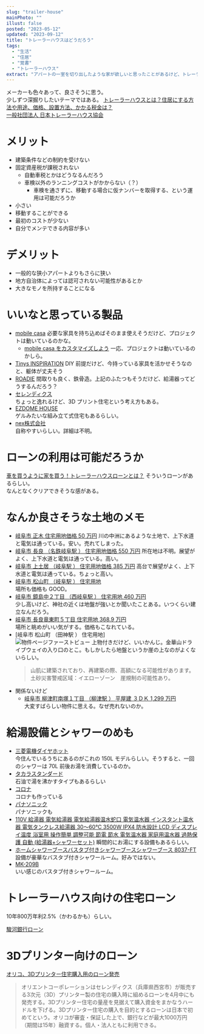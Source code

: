 ```yaml
---
slug: "trailer-house"
mainPhoto: ""
illust: false
posted: "2023-05-12"
updated: "2023-09-12"
title: "トレーラーハウスはどうだろう"
tags:
  - "生活"
  - "住居"
  - "覚書"
  - "トレーラーハウス"
extract: "アパートの一室を切り出したような家が欲しいと思ったことがあるけど、トレーラーハウスはどうなんだろう。"
---
```


メーカーも色々あって、良さそうに思う。  
少しずつ深掘りしたいテーマではある。
[トレーラーハウスとは？住居にする方法や用途、価格、設置方法、かかる税金は？](https://suumo.jp/article/oyakudachi/oyaku/ikkodate/ik_knowhow/trailerhouse/)  
[一般社団法人 日本トレーラーハウス協会 ](http://www.trailerhouse.or.jp/)

# メリット

- 建築条件などの制約を受けない
- 固定資産税が課税されない
  - 自動車税とかはどうなるんだろう
  - 車検以外のランニングコストがかからない（？）
    - 車検を通さずに、移動する場合に仮ナンバーを取得する、という運用は可能だろうか
- 小さい
- 移動することができる
- 最初のコストが少ない
- 自分でメンテできる内容が多い

# デメリット

- 一般的な狭小アパートよりもさらに狭い
- 地方自治体によっては認可されない可能性があるとか
- 大きなモノを所持することになる

# いいなと思っている製品

- [mobile casa](https://yadokari.net/orchestra/mobilecasa/#more-69942)
  必要な家具を持ち込めばそのまま使えそうだけど、プロジェクトは動いているのかな。
  - [mobile casa をカスタマイズしよう](https://sumika.me/smartmade/configurator/floorplans)
    一応、プロジェクトは動いているのかしら。
- [Tinys INSPIRATION](https://yadokari.net/orchestra/)
  DIY 前提だけど、今持っている家具を活かせそうなのと、躯体が丈夫そう
- [ROADIE](https://yadokari.company/products/tiny-trailer/roadie)
  間取りも良く、鉄骨造。上記のふたつもそうだけど、給湯器ってどうするんだろう？
- [セレンディクス](https://serendix.jp/)  
  ちょっと逸れるけど、3D プリント住宅という考え方もある。
- [EZDOME HOUSE](https://ezdome.jp/domani/)  
  ゲルみたいな組み立て式住宅もあるらしい。
- [nex株式会社](https://happy.nex-inc.net/lp-nex.trailerhouse?gclid=EAIaIQobChMIm5SOq6jehAMVhcYWBR2OTAjxEAEYASAAEgIQ2PD_BwE)  
  自称やすいらしい。詳細は不明。

# ローンの利用は可能だろうか

[車を買うように家を買う！トレーラーハウスローンとは？](https://tinyhouse-travelers.com/post-3219/)
そういうローンがあるらしい。  
なんとなくクリアできそうな感がある。

# なんか良さそうな土地のメモ

- [岐阜市 正木 住宅用地価格 50 万円](https://www.athome.co.jp/tochi/6976821495/?DOWN=1&BKLISTID=001LPC&sref=list_simple)
  川の中洲にあるような土地で、上下水道と電気は通っている。安い。売れてしまった。
- [ 岐阜市 長良 （名鉄岐阜駅 ） 住宅用地価格 550 万円](https://www.athome.co.jp/tochi/1033452223/?DOWN=1&BKLISTID=001LPC&sref=list_simple)
  所在地は不明。展望がよく、上下水道と電気は通っている。高い。
- [岐阜市 上土居 （岐阜駅 ） 住宅用地価格 385 万円](https://www.athome.co.jp/tochi/6977582009/?DOWN=1&BKLISTID=001LPC&sref=list_simple)
  高台で展望がよく、上下水道と電気は通っている。ちょっと高い。
- [ 岐阜市 松山町 （岐阜駅 ） 住宅用地](https://www.athome.co.jp/tochi/6980031287/?DOWN=1&BKLISTID=001LPC&sref=list_simple)  
  場所も価格も GOOD。
- [岐阜市 鏡島中２丁目 （西岐阜駅 ） 住宅用地 460 万円](https://www.athome.co.jp/tochi/1003278580/?BKLISTID=022LPC&sref=recommend&rcmdid=104&RECOMMFLG=1)  
  少し高いけど、神社の近くは地盤が強いとか聞いたことある。いつくらい建立なんだろう。
- [岐阜市 長良竜東町５丁目 住宅用地 368.9 万円](https://www.athome.co.jp/tochi/1050329647/?DOWN=1&BKLISTID=001LPC&sref=list_simple)  
  場所と眺めがいい気がする。価格もこなれている。
- [岐阜市 松山町 （田神駅 ） 住宅用地]  
    ![物件ページファーストビュー](../../residence/trailer-house/trailer-house-1.png)
  上物付きだけど、いいかんじ。金華山ドライブウェイの入り口のとこ。もしかしたら地盤というか崖の上なのがよくないらしい。  
  >   山肌に建築されており、再建築の際、高額になる可能性があります。土砂災害警戒区域：イエローゾーン　崖規制の可能性あり。
- 関係ないけど
  - [岐阜市 柳津町南塚１丁目 （柳津駅 ） 平屋建 ３ＤＫ 1,299 万円](https://www.athome.co.jp/kodate/6979255052/?DOWN=1&BKLISTID=001LPC&sref=list_simple)  
    大変すばらしい物件に思える。なぜ売れないのか。

# 給湯設備とシャワーのめも

- [三菱電機ダイヤホット](https://www.mitsubishielectric.co.jp/home/diahot/)  
  今住んでいるうちにあるのがこれの 150L モデルらしい。そうすると、一回のシャワーは 70L 前後お湯を消費しているのか。
- [タカラスタンダード](https://www.takara-standard.co.jp/product/hot_water_supply/oil/)  
  石油で湯を沸かすタイプもあるらしい
- [コロナ](https://www.corona.co.jp/denon/)  
  コロナも作っている
- [パナソニック](https://sumai.panasonic.jp/denon/)  
  パナソニックも
- [110V 給湯器 電気給湯器 電気給湯器温水蛇口 電気温水器 インスタント温水器 電気タンクレス給湯器 30〜60℃ 3500W IPX4 防水設計 LCD ディスプレイ温度 浴室用 操作簡単 調整可能 節電 節水 電気温水器 家庭用温水器 過熱保護 自動 (給湯器+シャワーセット)](https://www.amazon.co.jp/%E9%9B%BB%E6%B0%97%E7%B5%A6%E6%B9%AF%E5%99%A8%E6%B8%A9%E6%B0%B4%E8%9B%87%E5%8F%A3-%E3%82%A4%E3%83%B3%E3%82%B9%E3%82%BF%E3%83%B3%E3%83%88%E6%B8%A9%E6%B0%B4%E5%99%A8-%E9%9B%BB%E6%B0%97%E3%82%BF%E3%83%B3%E3%82%AF%E3%83%AC%E3%82%B9%E7%B5%A6%E6%B9%AF%E5%99%A8-IPX4%E9%98%B2%E6%B0%B4%E8%A8%AD%E8%A8%88-LCD%E3%83%87%E3%82%A3%E3%82%B9%E3%83%97%E3%83%AC%E3%82%A4%E6%B8%A9%E5%BA%A6/dp/B0BWRW12XV?source=ps-sl-shoppingads-lpcontext&ref_=fplfs&psc=1&smid=A2BI5WIDV3Y7U)
  瞬間的にお湯にする設備もあるらしい。
- [ホームシャワーブースバスタブ付きシャワーブースシャワーブース 8037-FT](https://salemarket.jp/shower/bathtub-shower-booth/shower-booth-8037-ft)  
  設備が豪華なバスタブ付きシャワールーム。好みではない。
- [MK-209B](https://www.m-kcreation.com/shower/product/mk_209b2/)  
  いい感じのバスタブ付きシャワールーム。

# トレーラーハウス向けの住宅ローン

10年800万年利2.5%（かわるかも）らしい。

[駿河銀行ローン](https://www.surugabank.co.jp/reserved/landing/trailerhouse/)

# 3Dプリンター向けのローン

[オリコ、3Dプリンター住宅購入用のローン発売](https://www.nikkei.com/article/DGXZQOUF0877D0Y4A400C2000000/)  
> オリエントコーポレーションはセレンディクス（兵庫県西宮市）が販売する3次元（3D）プリンター製の住宅の購入時に組めるローンを4月中にも発売する。3Dプリンター住宅の量産を見据えて購入資金をまかなうハードルを下げる。3Dプリンター住宅の購入を目的とするローンは日本で初めてという。オリコが審査・保証した上で、銀行などが最大1000万円（期間は15年）融資する。個人・法人ともに利用できる。